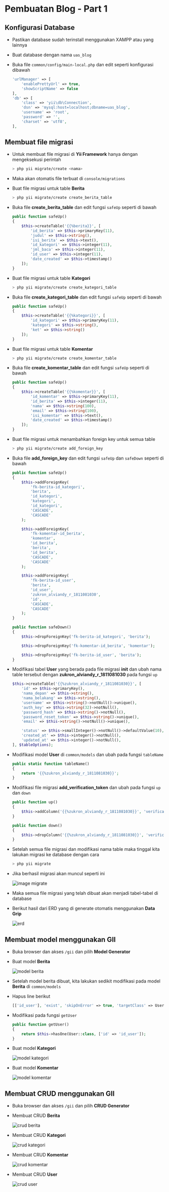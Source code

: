 # Pembuatan Blog - Part 1

## Konfigurasi Database

-   Pastikan database sudah terinstall menggunakan XAMPP atau yang lainnya
-   Buat database dengan nama `uas_blog`
-   Buka file `common/config/main-local.php` dan edit seperti konfigurasi dibawah

    ```php
    'urlManager' => [
        'enablePrettyUrl' => true,
        'showScriptName' => false
    ],
    'db' => [
        'class' => 'yii\db\Connection',
        'dsn' => 'mysql:host=localhost;dbname=uas_blog',
        'username' => 'root',
        'password' => '',
        'charset' => 'utf8',
    ],
    ```

## Membuat file migrasi

-   Untuk membuat file migrasi di **Yii Framework** hanya dengan mengeksekusi perintah
    ```bash
    > php yii migrate/create <nama>
    ```
-   Maka akan otomatis file terbuat di `console/migrations`
-   Buat file migrasi untuk table **Berita**
    ```bash
    > php yii migrate/create create_berita_table
    ```
-   Buka file **create_berita_table** dan edit fungsi `safeUp` seperti di bawah
    ```php
    public function safeUp()
    {
        $this->createTable('{{%berita}}', [
            'id_berita' => $this->primaryKey(11),
            'judul' => $this->string(),
            'isi_berita' => $this->text(),
            'id_kategori' => $this->integer(11),
            'jml_baca' => $this->integer(11),
            'id_user' => $this->integer(11),
            'date_created' => $this->timestamp()
        ]);
    }
    ```
-   Buat file migrasi untuk table **Kategori**
    ```bash
    > php yii migrate/create create_kategori_table
    ```
-   Buka file **create_kategori_table** dan edit fungsi `safeUp` seperti di bawah
    ```php
    public function safeUp()
    {
        $this->createTable('{{%kategori}}', [
            'id_kategori' => $this->primaryKey(11),
            'kategori' => $this->string(),
            'ket' => $this->string()
        ]);
    }
    ```
-   Buat file migrasi untuk table **Komentar**
    ```bash
    > php yii migrate/create create_komentar_table
    ```
-   Buka file **create_komentar_table** dan edit fungsi `safeUp` seperti di bawah
    ```php
    public function safeUp()
    {
        $this->createTable('{{%komentar}}', [
            'id_komentar' => $this->primaryKey(11),
            'id_berita' => $this->integer(11),
            'nama' => $this->string(100),
            'email' => $this->string(100),
            'isi_komentar' => $this->text(),
            'date_created' => $this->timestamp()
        ]);
    }
    ```
-   Buat file migrasi untuk menambahkan foreign key untuk semua table
    ```bash
    > php yii migrate/create add_foreign_key
    ```
-   Buka file **add_foreign_key** dan edit fungsi `safeUp` dan `safeDown` seperti di bawah

    ```php
    public function safeUp()
    {
        $this->addForeignKey(
            'fk-berita-id_kategori',
            'berita',
            'id_kategori',
            'kategori',
            'id_kategori',
            'CASCADE',
            'CASCADE'
        );

        $this->addForeignKey(
            'fk-komentar-id_berita',
            'komentar',
            'id_berita',
            'berita',
            'id_berita',
            'CASCADE',
            'CASCADE'
        );

        $this->addForeignKey(
            'fk-berita-id_user',
            'berita',
            'id_user',
            'zukron_alviandy_r_1811081030',
            'id',
            'CASCADE',
            'CASCADE'
        );
    }
    ```

    ```php
    public function safeDown()
    {
        $this->dropForeignKey('fk-berita-id_kategori', 'berita');

        $this->dropForeignKey('fk-komentar-id_berita', 'komentar');

        $this->dropForeignKey('fk-berita-id_user', 'berita');
    }
    ```

-   Modifikasi tabel **User** yang berada pada file migrasi **init** dan ubah nama table tersebut dengan **zukron_alviandy_r_1811081030** pada fungsi `up`

    ```php
    $this->createTable('{{%zukron_alviandy_r_1811081030}}', [
        'id' => $this->primaryKey(),
        'nama_depan' => $this->string(),
        'nama_belakang' => $this->string(),
        'username' => $this->string()->notNull()->unique(),
        'auth_key' => $this->string(32)->notNull(),
        'password_hash' => $this->string()->notNull(),
        'password_reset_token' => $this->string()->unique(),
        'email' => $this->string()->notNull()->unique(),

        'status' => $this->smallInteger()->notNull()->defaultValue(10),
        'created_at' => $this->integer()->notNull(),
        'updated_at' => $this->integer()->notNull(),
    ], $tableOptions);
    ```

-   Modifikasi model **User** di `common/models` dan ubah pada fungsi `tableName`
    ```php
    public static function tableName()
    {
        return '{{%zukron_alviandy_r_1811081030}}';
    }
    ```
-   Modifikasi file migrasi **add_verification_token** dan ubah pada fungsi `up` dan `down`
    ```php
    public function up()
    {
        $this->addColumn('{{%zukron_alviandy_r_1811081030}}', 'verification_token', $this->string()->defaultValue(null));
    }
    ```
    ```php
    public function down()
    {
        $this->dropColumn('{{%zukron_alviandy_r_1811081030}}', 'verification_token');
    }
    ```
-   Setelah semua file migrasi dan modifikasi nama table maka tinggal kita lakukan migrasi ke database dengan cara
    ```bash
    > php yii migrate
    ```
-   Jika berhasil migrasi akan muncul seperti ini

    ![image migrate](img/17.png)

-   Maka semua file migrasi yang telah dibuat akan menjadi tabel-tabel di database
-   Berikut hasil dari ERD yang di generate otomatis menggunakan **Data Grip**

    ![erd](img/uas_blog.png)

## Membuat model menggunakan GII

-   Buka browser dan akses `/gii` dan pilih **Model Generator**
-   Buat model **Berita**

    ![model berita](img/1.PNG)

-   Setelah model berita dibuat, kita lakukan sedikit modifikasi pada model **Berita** di `common/models`
-   Hapus line berikut
    ```php
    [['id_user'], 'exist', 'skipOnError' => true, 'targetClass' => User::class, 'targetAttribute' => ['id_user' => 'id']],
    ```
-   Modifikasi pada fungsi `getUser`

    ```php
    public function getUser()
    {
        return $this->hasOne(User::class, ['id' => 'id_user']);
    }
    ```

-   Buat model **Kategori**

    ![model kategori](img/2.PNG)

-   Buat model **Komentar**

    ![model komentar](img/3.PNG)

## Membuat CRUD menggunakan GII

-   Buka browser dan akses `/gii` dan pilih **CRUD Generator**
-   Membuat CRUD **Berita**

    ![crud berita](img/4.PNG)

-   Membuat CRUD **Kategori**

    ![crud kategori](img/5.PNG)

-   Membuat CRUD **Komentar**

    ![crud komentar](img/6.PNG)

-   Membuat CRUD **User**

    ![crud user](img/7.PNG)
